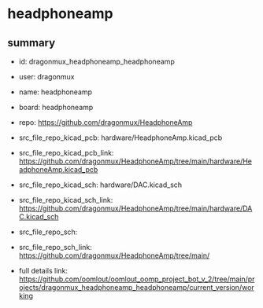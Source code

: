 # headphoneamp
 
## summary 
* id: dragonmux_headphoneamp_headphoneamp
* user: dragonmux
* name: headphoneamp
* board: headphoneamp
* repo: https://github.com/dragonmux/HeadphoneAmp
* src_file_repo_kicad_pcb: hardware/HeadphoneAmp.kicad_pcb
* src_file_repo_kicad_pcb_link: https://github.com/dragonmux/HeadphoneAmp/tree/main/hardware/HeadphoneAmp.kicad_pcb
* src_file_repo_kicad_sch: hardware/DAC.kicad_sch
* src_file_repo_kicad_sch_link: https://github.com/dragonmux/HeadphoneAmp/tree/main/hardware/DAC.kicad_sch

* src_file_repo_sch: 
* src_file_repo_sch_link: https://github.com/dragonmux/HeadphoneAmp/tree/main/
* full details link: https://github.com/oomlout/oomlout_oomp_project_bot_v_2/tree/main/projects/dragonmux_headphoneamp_headphoneamp/current_version/working  







